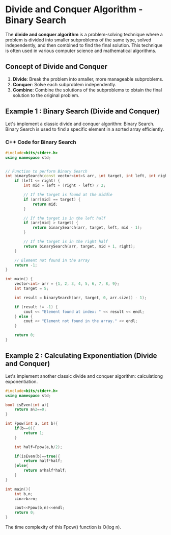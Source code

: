 # Divide and Conquer Algorithm - Binary Search

The **divide and conquer algorithm** is a problem-solving technique where a problem is divided into smaller subproblems of the same type, solved independently, and then combined to find the final solution. This technique is often used in various computer science and mathematical algorithms.

## Concept of Divide and Conquer
1. **Divide**: Break the problem into smaller, more manageable subproblems.
2. **Conquer**: Solve each subproblem independently.
3. **Combine**: Combine the solutions of the subproblems to obtain the final solution to the original problem.

## Example 1 : Binary Search (Divide and Conquer)

Let's implement a classic divide and conquer algorithm: Binary Search. Binary Search is used to find a specific element in a sorted array efficiently.

### C++ Code for Binary Search

```cpp
#include<bits/stdc++.h>
using namespace std;


// Function to perform Binary Search
int binarySearch(const vector<int>& arr, int target, int left, int right) {
    if (left <= right) {
        int mid = left + (right - left) / 2;

        // If the target is found at the middle
        if (arr[mid] == target) {
            return mid;
        }

        // If the target is in the left half
        if (arr[mid] > target) {
            return binarySearch(arr, target, left, mid - 1);
        }

        // If the target is in the right half
        return binarySearch(arr, target, mid + 1, right);
    }

    // Element not found in the array
    return -1;
}

int main() {
    vector<int> arr = {1, 2, 3, 4, 5, 6, 7, 8, 9};
    int target = 5;

    int result = binarySearch(arr, target, 0, arr.size() - 1);

    if (result != -1) {
        cout << "Element found at index: " << result << endl;
    } else {
        cout << "Element not found in the array." << endl;
    }

    return 0;
}
```


## Example 2 : Calculating Exponentiation (Divide and Conquer)

Let's implement another classic divide and conquer algorithm: calculationg exponentiation.

```cpp
#include<bits/stdc++.h>
using namespace std;

bool isEven(int a){
    return a%2==0;
}

int Fpow(int a, int b){
    if(b==0){
        return 1;
    }

    int half=Fpow(a,b/2);

    if(isEven(b)==true){
        return half*half;
    }else{
        return a*half*half;
    }
}

int main(){
    int b,n;
    cin>>b>>n;

    cout<<Fpow(b,n)<<endl;
    return 0;
}
```

The time complexity of this Fpow() function is O(log n).
